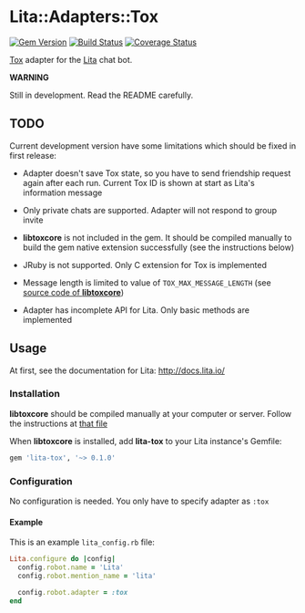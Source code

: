 Lita::Adapters::Tox
===================

[![Gem Version](https://badge.fury.io/rb/lita-tox.svg)](http://badge.fury.io/rb/lita-tox)
[![Build Status](https://travis-ci.org/braiden-vasco/lita-tox.svg)](https://travis-ci.org/braiden-vasco/lita-tox)
[![Coverage Status](https://coveralls.io/repos/braiden-vasco/lita-tox/badge.svg)](https://coveralls.io/r/braiden-vasco/lita-tox)

[Tox](https://tox.chat) adapter for the [Lita](http://lita.io) chat bot.

**WARNING**

Still in development. Read the README carefully.


TODO
----

Current development version have some limitations
which should be fixed in first release:

* Adapter doesn't save Tox state, so you have to send friendship
  request again after each run. Current Tox ID is shown at start
  as Lita's information message

* Only private chats are supported. Adapter will not respond to group invite

* **libtoxcore** is not included in the gem. It should be compiled manually
  to build the gem native extension successfully (see the instructions below)

* JRuby is not supported. Only C extension for Tox is implemented

* Message length is limited to value of `TOX_MAX_MESSAGE_LENGTH`
  (see [source code of **libtoxcore**](https://github.com/irungentoo/toxcore/blob/2ab3b14731061cc04d3ccc50a35093c11d018298/toxcore/tox.h#L252-L255))

* Adapter has incomplete API for Lita. Only basic methods are implemented


Usage
-----

At first, see the documentation for Lita: http://docs.lita.io/

### Installation

**libtoxcore** should be compiled manually at your computer or server.
Follow the instructions at
[that file](https://github.com/irungentoo/toxcore/blob/2ab3b14731061cc04d3ccc50a35093c11d018298/INSTALL.md)

When **libtoxcore** is installed, add **lita-tox**
to your Lita instance's Gemfile:

```ruby
gem 'lita-tox', '~> 0.1.0'
```

### Configuration

No configuration is needed. You only have to specify adapter as `:tox`

#### Example

This is an example `lita_config.rb` file:

```ruby
Lita.configure do |config|
  config.robot.name = 'Lita'
  config.robot.mention_name = 'lita'

  config.robot.adapter = :tox
end
```
